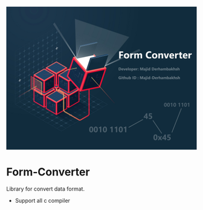 ![Banner](Form-Converter.jpg)

# Form-Converter
Library for convert data format.

- Support all c compiler
